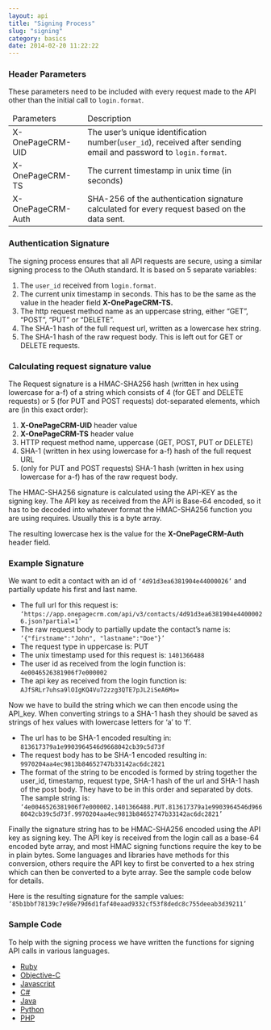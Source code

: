```yaml
---
layout: api
title: "Signing Process"
slug: "signing"
category: basics
date: 2014-02-20 11:22:22
---
```



<h3 id="header-parameters">Header Parameters</h3>
<p>These parameters need to be included with every request made to the API other than the initial call to <code class="bluetext">login.format</code>.</p>
<table class="api-table">
  <thead>
    <td>Parameters</td>
    <td>Description</td>
  </thead>
  <tbody>
    <tr>
      <td class="strong nowrap">X-OnePageCRM-UID</td>
      <td>The user’s unique identification number(<code class="bluetext">user_id</code>), received after sending email and password to <code class="bluetext">login.format</code>.</td>
    </tr>
    <tr>
      <td class="strong nowrap">X-OnePageCRM-TS</td>
      <td>The current timestamp in unix time (in seconds)</td>
    </tr>
    <tr>
      <td class="strong nowrap">X-OnePageCRM-Auth</td>
      <td>SHA-256 of the authentication signature calculated for every request based on the data sent.</td>
    </tr>
  </tbody>
</table>

<h3 id="authentication-signature">Authentication Signature</h3>
<p>The signing process ensures that all API requests are secure, using a similar signing process to the OAuth standard. It is based on 5 separate variables:</p>
<ol>
  <li>The <code class="bluetext">user_id</code> received from <code class="bluetext">login.format</code>.</li>
  <li>The current unix timestamp in seconds. This has to be the same as the value in the header field <strong>X-OnePageCRM-TS.</strong></li>
  <li>The http request method name as an uppercase string, either “<span class="get-text">GET</span>”, “<span class="post-text">POST</span>”, “<span class="put-text">PUT</span>” or “<span class="delete-text">DELETE</span>”.</li>
  <li>The SHA-1 hash of the full request url, written as a lowercase hex string.</li>
  <li>The SHA-1 hash of the raw request body. This is left out for <span class="get-text">GET</span> or <span class="delete-text">DELETE</span> requests.</li>
</ol>

<h3 id="calculating-request-signature-value">Calculating request signature value</h3>
<p>The Request signature is a HMAC-SHA256 hash (written in hex using lowercase for a-f) of a string which consists of 4 (for <span class="get-text">GET</span> and <span class="delete-text">DELETE</span> requests) or 5 (for <span class="put-text">PUT</span> and <span class="post-text">POST</span> requests) dot-separated elements, which are (in this exact order):</p>
<ol>
  <li><strong>X-OnePageCRM-UID</strong> header value</li>
  <li><strong>X-OnePageCRM-TS</strong> header value</li>
  <li>HTTP request method name, uppercase (<span class="get-text">GET</span>, <span class="post-text">POST</span>, <span class="put-text">PUT</span> or <span class="delete-text">DELETE</span>)</li>
  <li>SHA-1 (written in hex using lowercase for a-f) hash of the full request URL</li>
  <li>(only for <span class="put-text">PUT</span> and <span class="post-text">POST</span> requests) SHA-1 hash (written in hex using lowercase for a-f) has of the raw request body.</li>
</ol>
<p>The HMAC-SHA256 signature is calculated using the API-KEY as the signing key. 
The API key as received from the API is Base-64 encoded, so it has to be decoded into whatever format the HMAC-SHA256 function you are using requires. Usually this is a byte array.</p>
<p>The resulting lowercase hex is the value for the <strong>X-OnePageCRM-Auth</strong> header field.</p>

<h3 id="example-signature">Example Signature</h3>
<p>We want to edit a contact with an id of <code class="inline">‘4d91d3ea6381904e44000026’</code> and partially update his first and last name.</p>
<ul>
  <li>The full url for this request is: <code class="inline">‘https://app.onepagecrm.com/api/v3/contacts/4d91d3ea6381904e44000026.json?partial=1’</code></li>
  <li>The raw request body to partially update the contact’s name is: <code class="inline">‘{"firstname":"John", "lastname":"Doe"}’</code></li>
  <li>The request type in uppercase is: <span class="put-text">PUT</span></li>
  <li>The unix timestamp used for this request is: <code class="inline">1401366488</code></li>
  <li>The user id as received from the login function is: <code class="inline">4e0046526381906f7e000002</code></li>
  <li>The api key as received from the login function is: <code class="inline">AJfSRLr7uhsa9lOIgKQ4Vu72zzg3QTE7pJL2iSeA6Mo=</code></li>
</ul>
<p>Now we have to build the string which we can then encode using the API_key. When converting strings to a SHA-1 hash they should be saved as strings of hex values with lowercase letters for ‘a’ to ‘f’.</p>
<ul>
  <li>The url has to be SHA-1 encoded resulting in: <code class="inline">813617379a1e9903964546d9668042cb39c5d73f</code></li>
  <li>The request body has to be SHA-1 encoded resulting in: <code class="inline">9970204aa4ec9813b84652747b33142ac6dc2821</code></li>
  <li>The format of the string to be encoded is formed by string together the user_id, timestamp, request type, SHA-1 hash of the url and SHA-1 hash of the post body. They have to be in this order and separated by dots. The sample string is: <code class="inline">‘4e0046526381906f7e000002.1401366488.PUT.813617379a1e9903964546d9668042cb39c5d73f.9970204aa4ec9813b84652747b33142ac6dc2821’</code></li>
</ul>
<p>Finally the signature string has to be HMAC-SHA256 encoded using the API key as signing key. The API key is received from the login call as a base-64 encoded byte array, and most HMAC signing functions require the key to be in plain bytes. Some languages and libraries have methods for this conversion, others require the API key to first be converted to a hex string which can then be converted to a byte array. See the sample code below for details.</p>
<p>Here is the resulting signature for the sample values: <code class="inline">‘85b1bbf78139c7e98e79d6d1faf40eaad9332cf53f8dedc8c755deeab3d39211’</code></p>

<h3 id="sample-code">Sample Code</h3>
<p>To help with the signing process we have written the functions for signing API calls in various languages.</p>


<!-- Nav tabs -->
<ul class="nav nav-tabs">
  <li class="active"><a href="#ruby" data-toggle="tab">Ruby</a></li>
  <li><a href="#objectivec" data-toggle="tab">Objective-C</a></li>
  <li><a href="#javascript" data-toggle="tab">Javascript</a></li>
  <li><a href="#csharp" data-toggle="tab">C#</a></li>
  <li><a href="#java" data-toggle="tab">Java</a></li>
  <li><a href="#python" data-toggle="tab">Python</a></li>
  <li><a href="#PHP" data-toggle="tab">PHP</a></li>
</ul>

<!-- Tab panes -->
<div class="tab-content">
<div class="tab-pane fade in active" id="ruby">
    <script src="https://gist.github.com/OnePageCTO/5910804.js"></script>
  </div>
  <div class="tab-pane fade" id="objectivec">
    <script src="https://gist.github.com/OnePageCTO/6012092.js"></script>
  </div>
  <div class="tab-pane fade" id="javascript">
    <script src="https://gist.github.com/OnePageCTO/5998588.js"></script>
  </div>
  <div class="tab-pane fade" id="csharp">
    <script src="https://gist.github.com/OnePageCTO/5955980.js"></script>
  </div>
  <div class="tab-pane fade" id="java">
    <script src="https://gist.github.com/OnePageCTO/5950270.js"></script>
  </div>
  <div class="tab-pane fade" id="ruby">
    <script src="https://gist.github.com/OnePageCTO/5910804.js"></script>
  </div>
  <div class="tab-pane fade" id="python">
    <script src="https://gist.github.com/OnePageCTO/5910790.js"></script>
  </div>
  <div class="tab-pane fade" id="PHP">
    <script src="https://gist.github.com/peterOnePageCRM/93c7af55e5063fbf2097.js"></script>
  </div>
</div>
